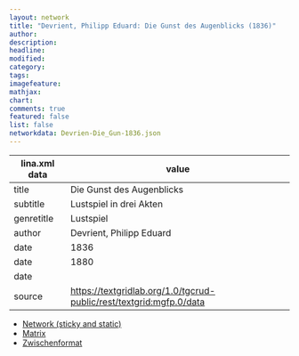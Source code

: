 ```yaml
---
layout: network
title: "Devrient, Philipp Eduard: Die Gunst des Augenblicks (1836)"
author:
description:
headline:
modified:
category:
tags:
imagefeature: 
mathjax: 
chart: 
comments: true
featured: false
list: false
networkdata: Devrien-Die_Gun-1836.json
---
```

lina.xml data  | value
------------- | -------------
title|Die Gunst des Augenblicks
subtitle|Lustspiel in drei Akten
genretitle|Lustspiel
author|Devrient, Philipp Eduard
date|1836
date|1880
date|
source|https://textgridlab.org/1.0/tgcrud-public/rest/textgrid:mgfp.0/data


* [Network (sticky and static)](/network0008)
* [Matrix](/matrix0008)
* [Zwischenformat](/lina0008 )
